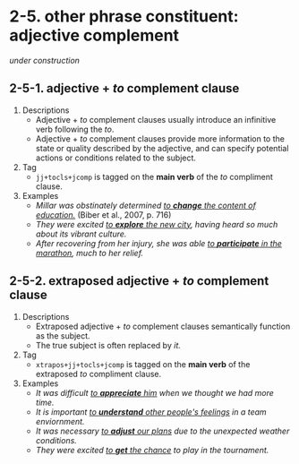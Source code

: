 # 2-5. other phrase constituent: adjective complement
*under construction*

## 2-5-1. adjective + *to* complement clause

1. Descriptions
   - Adjective + *to* complement clauses usually introduce an infinitive verb following the *to*.
   - Adjective + *to* complement clauses provide more information to the state or quality described by the adjective, and can specify potential actions or conditions related to the subject.
2. Tag
   - `jj+tocls+jcomp` is tagged on the **main verb** of the *to* compliment clause.
3. Examples
   - *Millar was obstinately determined <ins>to **change** the content of education.</ins>* (Biber et al., 2007, p. 716)
   - *They were excited <ins>to **explore** the new city</ins>, having heard so much about its vibrant culture.*
   - *After recovering from her injury, she was able <ins>to **participate** in the marathon</ins>, much to her relief.*

## 2-5-2. extraposed adjective + *to* complement clause

1. Descriptions
   - Extraposed adjective + *to* complement clauses semantically function as the subject.
   - The true subject is often replaced by *it.*
2. Tag
   - `xtrapos+jj+tocls+jcomp` is tagged on the **main verb** of the extraposed *to* compliment clause.
3. Examples
   - *It was difficult <ins>to **appreciate** him</ins> when we thought we had more time.*
   - *It is important <ins>to **understand** other people's feelings</ins> in a team enviornment.*
   - *It was necessary <ins> to **adjust** our plans</ins> due to the unexpected weather conditions.*
   - *They were excited <ins>to **get** the chance</ins> to play in the tournament.*
  
